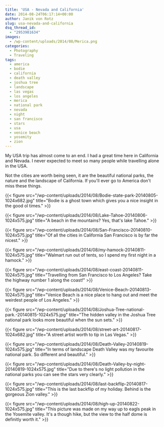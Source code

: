 ```yaml
---
title: 'USA - Nevada and California'
date: 2014-08-24T06:17:14+00:00
author: Janik von Rotz
slug: usa-nevada-and-california
dsq_thread_id:
  - "2953981634"
images:
  - /wp-content/uploads/2014/08/Merica.png
categories:
  - Photography
  - Traveling
tags:
  - america
  - bodie
  - california
  - death valley
  - joshua tree
  - landscape
  - las vegas
  - los angeles
  - merica
  - national park
  - nevada
  - night
  - san francisco
  - stars
  - usa
  - venice beach
  - yosemity
  - zion
---
```

My USA trip has almost come to an end. I had a great time here in California and Nevada. I never expected to meet so many people while travelling alone in the USA.

Not the cities are worth being seen, it are the beautiful national parks, the nature and the landscape of California. If you'll ever go to America don't miss these things.
<!--more-->
{{< figure src="/wp-content/uploads/2014/08/Bodie-state-park-20140805-1024x682.jpg" title="Bodie is a ghost town which gives you a nice insight in the good ol times." >}}

{{< figure src="/wp-content/uploads/2014/08/Lake-Tahoe-20140806-1024x575.jpg" title="A beach in the mountains? Yes, that's lake Tahoe." >}}

{{< figure src="/wp-content/uploads/2014/08/San-Francisco-20140810-1024x575.jpg" title="Of all the cities in California San Francisco is by far the nicest." >}}

{{< figure src="/wp-content/uploads/2014/08/my-hamock-20140811-1024x575.jpg" title="Walmart run out of tents, so I spend my first night in a hamock." >}}

{{< figure src="/wp-content/uploads/2014/08/east-coast-20140811-1024x575.jpg" title="Travelling from San Francisco to Los Angeles? Take the highway number 1 along the coast!" >}}

{{< figure src="/wp-content/uploads/2014/08/Venice-Beach-20140813-1024x575.jpg" title="Venice Beach is a nice place to hang out and meet the weirdest people of Los Angeles." >}}

{{< figure src="/wp-content/uploads/2014/08/Joshua-Tree-national-park.-20140815-1024x575.jpg" title="The hidden valley in the Joshua Tree national park looks more beautiful when the sun sets." >}}

{{< figure src="/wp-content/uploads/2014/08/street-art-20140817-1024x682.jpg" title="A street artist worth to tip in Las Vegas." >}}

{{< figure src="/wp-content/uploads/2014/08/Death-Valley-20140819-1024x575.jpg" title="In terms of landscape Death Valley was my favourite national park. So different and beautiful." >}}

{{< figure src="/wp-content/uploads/2014/08/Death-Valley-by-night-20140819-1024x575.jpg" title="Due to there's no light pollution in the national parks you can see the stars very clearly." >}}

{{< figure src="/wp-content/uploads/2014/08/last-backflip-20140817-1024x575.jpg" title="This is the last backflip  of my holiday. Behind is the gorgeous Zion valley." >}}

{{< figure src="/wp-content/uploads/2014/08/high-up-20140822-1024x575.jpg" title="This picture was made on my way up to eagls peak in the Yosemite valley. It's a though hike, but the view to the half dome is definitly worth it." >}}